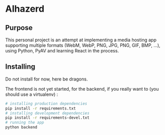 Alhazerd
========

## Purpose

This personal project is an attempt at implementing a media hosting app supporting multiple formats (WebM, WebP,
PNG, JPG, PNG, GIF, BMP, ...), using Python, PyAV and learning React in the process.

## Installing

Do not install for now, here be dragons.

The frontend is not yet started, for the backend, if you really want to (you should use a virtualenv) :

```bash
# installing production dependencies
pip install -r requirements.txt
# installing development dependencies
pip install -r requirements-devel.txt
# running the app
python backend
```